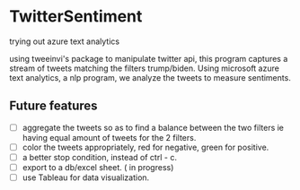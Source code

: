 # TwitterSentiment


trying out azure text analytics



using tweeinvi's package to manipulate twitter api, this program captures a stream of tweets matching the filters trump/biden. Using microsoft azure text analytics, a nlp program, we analyze the tweets to measure sentiments.


 ## Future features
 
- [ ]  aggregate the tweets so as to find a balance between the two filters ie having equal amount of tweets for the 2 filters.
- [ ]  color the tweets appropriately, red for negative, green for positive.
- [ ]  a better stop condition, instead of ctrl - c.
- [ ]  export to a db/excel sheet. ( in progress)
- [ ]  use Tableau for data visualization.

